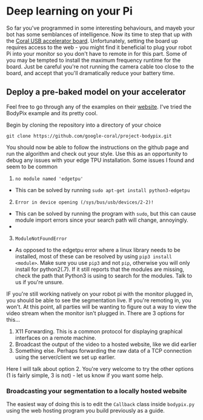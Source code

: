 # Deep learning on your Pi
So far you've programmed in some interesting behaviours, and mayeb your bot has some semblances of intelligence.  Now its time to step that up with the [Coral USB accelerator board](https://coral.ai/docs/accelerator/get-started "DeEp LeArNiNg").  Unfortunately, setting the board up requires access to the web - you might find it beneficial to plug your robot Pi into your monitor so you don't have to remote in for this part.  Some of you may be tempted to install the maximum frequency runtime for the board.  Just be careful you're not running the camera cable too close to the board, and accept that you'll dramatically reduce your battery time.

## Deploy a pre-baked model on your accelerator

Feel free to go through any of the examples on their [website](https://coral.ai/examples/#project-tutorials "examples").  I've tried the BodyPix example and its pretty cool.

Begin by cloning the repository into a directory of your choice

`git clone https://github.com/google-coral/project-bodypix.git`

You should now be able to follow the instructions on the github page and run the algorithm and check out your style.  Use this as an opportunity to debug any issues with your edge TPU installation.  Some issues I found and seem to be common
1.  `no module named 'edgetpu'`
- This can be solved by running `sudo apt-get install python3-edgetpu`

2. `Error in device opening (/sys/bus/usb/devices/2-2)!`
- This can be solved by running the program with `sudo`, but this can cause module import errors since your search path will change, annoyingly.
-

3. `ModuleNotFoundError`
- As opposed to the edgetpu error where a linux library needs to be installed, most of these can be resolved by using `pip3 install <module>`.  Make sure you use `pip3` and not `pip`, otherwise you will only install for python2(.7).  If it still reports that the modules are missing, check the path that Python3 is using to search for the modules.  Talk to us if you're unsure.

IF you're still working natively on your robot pi with the monitor plugged in, you should be able to see the segmentation live.  If you're remoting in, you won't.  At this point, all parties will be wanting to figure out a way to view the video stream when the monitor isn't plugged in.  There are 3 options for this...
1. X11 Forwarding.  This is a common protocol for displaying graphical interfaces on a remote machine.
2. Broadcast the output of the video to a hosted website, like we did earlier
3. Something else.  Perhaps forwarding the raw data of a TCP connection using the server/client we set up earlier.

Here I will talk about option 2.  You're very welcome to try the other options (1 is fairly simple, 3 is not) - let us know if you want some help.

### Broadcasting your segmentation to a locally hosted website
The easiest way of doing this is to edit the `Callback` class inside `bodypix.py` using the web hosting program you build previously as a guide.

